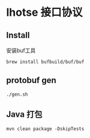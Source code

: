 # lhotse 接口协议

## Install
安装buf工具
```shell
brew install bufbuild/buf/buf
```

## protobuf gen
```shell
./gen.sh
```

## Java 打包
```shell
mvn clean package -DskipTests
```